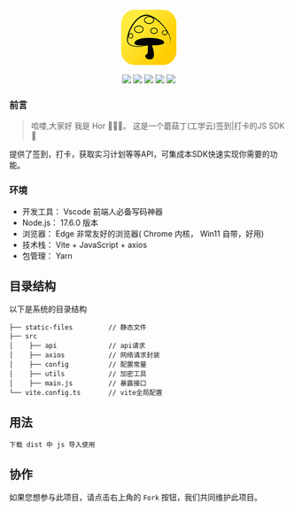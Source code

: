 <p align="center">
  <a href="#">
    <img style="border-radius: 10px;width:100px" alt="Logo" src="./static-files/logo.png">
  </a>
</p>

<p align="center">
    <img src="https://img.shields.io/badge/-Vite3.1.0-646cff?logo=vite&logoColor=white" />
    <img src="https://img.shields.io/badge/-JavaScript-blue?logo=JavaScript&logoColor=white" />
    <img src="https://img.shields.io/badge/-yarn-F69220?logo=yarn&logoColor=white" />
    <img src="https://img.shields.io/badge/-Axios-008fc7?logo=axios.js&logoColor=white" />
    <img src="https://img.shields.io/badge/-Node.js-008fc7?logo=node.js&logoColor=white" />
</p>


### 前言

> 哈喽,大家好 我是 Hor 👨🏻‍💻。 这是一个蘑菇丁(工学云)签到|打卡的JS SDK🤖


提供了签到，打卡，获取实习计划等等API，可集成本SDK快速实现你需要的功能。

### 环境

- 开发工具： Vscode 前端人必备写码神器
- Node.js： 17.6.0 版本
- 浏览器：   Edge 非常友好的浏览器( Chrome 内核， Win11 自带，好用)
- 技术栈：   Vite + JavaScript + axios
- 包管理：   Yarn

## 目录结构

以下是系统的目录结构

```
├── static-files         // 静态文件
├── src
│    ├── api             // api请求
│    ├── axios           // 网络请求封装
│    ├── config          // 配置常量
│    ├── utils           // 加密工具
│    ├── main.js         // 暴露接口
└── vite.config.ts       // vite全局配置
```


## 用法

```
下载 dist 中 js 导入使用
```


## 协作

如果您想参与此项目，请点击右上角的 `Fork` 按钮，我们共同维护此项目。

